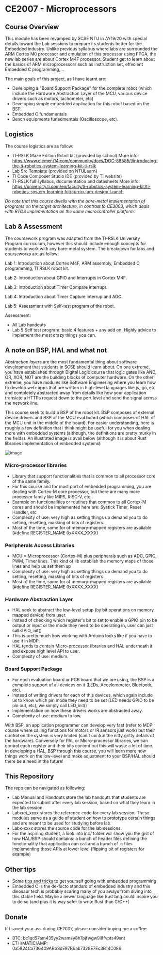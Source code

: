 # CE2007 - Microprocessors

## Course Overview
This module has been revamped by SCSE NTU in AY19/20 with special details toward the Lab sessions to prepare its students better for the Embedded industry. Unlike previous syllabus where labs are surrounded the ARM Cortex M0 processor and emulation of this processor using FPGA, the new lab series are about Cortex M4F processor. Student get to learn about the basics of ARM microprocessors such as instruction set, effecient Embedded C programming,...

The main goals of this project, as I have learnt are:
- Developing a "Board Support Package" for the complete robot (which include the Hardware Abstraction Layer of the MCU, various device drivers such as motors, tachometer, etc)
- Developing simple embedded application for this robot based on the BSP.
- Embedded C fundamentals
- Bench equipments funadmentals (Oscilloscope, etc).

## Logistics
The course logistics are as follow:
+ TI-RSLK Maze Edition Robot kit (provided by school)
More info: https://www.element14.com/community/docs/DOC-88585/l/introducing-the-ti-robotics-system-learning-kit-ti-rslk
+ Lab Src Template (provided on NTULearn)
+ TI Code Composer Studio IDE (provided by TI website)
+ TI-RSLK full syllabus, documentation and datasheets
More info: https://university.ti.com/en/faculty/ti-robotics-system-learning-kit/ti-robotics-system-learning-kit/curriculum-design-launch

*Do note that this course dwells with the bare-metal implementation of programs on the target architecture, in contrast to CE3003, which deals with RTOS implementation on the same microcontroller platform.*

## Lab & Assessment
The coursework program was adapted from the TI-RSLK University Program curriculum, however this should include enough concepts for students to work with any bare-metal system. The breakdown for labs and courseworks are as follow:

Lab 1: Introduction about Cortex M4F, ARM assembly, Embedded C programming, TI RSLK robot kit.

Lab 2: Introduction about GPIO and Interrupts in Cortex M4F.

Lab 3: Introduction about Timer Compare interrupt.

Lab 4: Introduction about Timer Capture interrup and ADC.

Lab 5: Assessment with Self-test program of the robot.

Assessment:
- All Lab handouts
- Lab 5 Self test program: basic 4 features + any add on. Highly advice to implement the most crazy things you can.

## A note on BSP, HAL and what not
*Abstraction layers* are the most fundamental thing about software development that students in SCSE should learn about. On one extreme, you have established through Digital Logic course that logic gates like AND, OR, XOR, NOT are the building blocks of computer hardware. On the other extreme, you have modules like Software Engineering where you learn how to develop web-apps that are written in high-level languages like js, go, etc and completely abstracted away from details like how your application translate a HTTPs request down to the port level and send the signal across the network line.

This course seek to build a BSP of the robot kit. BSP composes of external device drivers and BSP of the MCU eval board (which composes of HAL of the MCU unit in the middle of the board). For easier understanding, here is roughly a few definition that I think might be useful for you when dealing more with embedded systems (although, the definitions are pretty murky in the fields). An illustrated image is avail below (although it is about Rust libraries implementation of embedded systems)

![image](https://user-images.githubusercontent.com/32509869/184795340-1974442d-3446-480f-a504-d0f957429b71.png)

### Micro-processor libraries
- Library that support functionalities that is common to all processor core of the same family.
- For this course and for most part of embedded programming, you are dealing with Cortex-M core processor, but there are many more processor family like MIPS, RISC-V, etc.
- Example on functionalities or routines that common to all Cortex-M cores and should be implemented here are: Systick Timer, Reset Handler, etc
- Complexity of use: very high as setting things up demand you to do setting, resetting, masking of bits of registers.
- Most of the time, some for of memory-mapped registers are available (#define REGISTER_NAME 0xXXXX_XXXX)

### Peripherals Access Libraries
- MCU = Microprocessor (Cortex-M) plus peripherals such as ADC, GPIO, PWM, Timer lines. This kind of lib establish the memory maps of those lines and help us set them up
- Complexity of use: very high as setting things up demand you to do setting, resetting, masking of bits of registers
- Most of the time, some for of memory-mapped registers are available (#define REGISTER_NAME 0xXXXX_XXXX)

### Hardware Abstraction Layer
- HAL seek to abstract the low-level setup (by bit operations on memory mapped device) from user. 
- Instead of checking which register's bit to set to enable a GPIO pin to be output or input or the mode they need to be operating in, user can just call GPIO_init()
- This is pretty much how working with Arduino looks like if you have to use it in MDP.
- HAL tends to contain Micro-processor libraries and HAL underneath it and expose high level API to user.
- Complexity of use: medium.

### Board Support Package
- For each evaluation board or PCB board that we are using, the BSP is a complete support of all devices on it (LEDs, Accelerometer, Bluetooth, etc).
- Instead of writing drivers for each of this devices, which again include us to know which pin mode they need to be set (LED needs GPIO to be pin out, etc), we simply call LED_init()
- Implementation on how these drivers works are abstracted away.
- Complexity of use: medium to low.

With BSP, an application programmer can develop very fast (refer to MDP course where calling functions for motors or IR sensors just work) but their control on the system is very limited (can't control the nitty gritty details of the hardware). Conversely for PAL or Micro-processor libraries, we can control each register and their bits content but this will waste a lot of time. In developing a HAL, BSP through this course, you will learn more how things work on the low-level and make adjustment to your BSP/HAL should there be a need in the future!

## This Repository
The repo can be navigated as following:
- Lab Manual and Handouts store the lab handouts that students are expected to submit after every lab session, based on what they learn in the lab session.
- Labxref_xxxx stores the reference code for every lab session. These modules serve as a guide of student on how to prototype certain things and are meant to be used for studying before lab.
- Labx-xxxx stores the source code for the lab sessions.
- For the aspiring student, a look into inc/ folder will show you the gist of how HAL/BSP should contains: a bunch of header files defining the functionalitiy that application can call and a bunch of .c files implementing those APIs at lower level (flipping bit of registers for example)

## Other tips
- Some [tips and tricks](./TIPS.md) to get yourself going with embedded programming
- Embedded C is the de-facto standard of embedded industry and this dinosaur tech is probably scaring many of you aways from diving into this stable field. Maybe a newer language like Rustlang could inspire you to do so (and plus it is way safer to write Rust than C/C++)

## Donate
If I saved your ass during CE2007, please consider buying me a coffee:
- BTC: bc1qd57am435yy2wamsy8h7pjfwgw9l8fvpts49snt
- ETH/MATIC/AMP: 0x5824Ca736409ABb3dE87B6ab7328E7Ec3B14C086


